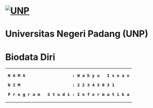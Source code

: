 # [![UNP](https://unp.ac.id/nfs-assets/all/images/logo_unp_white.png)](https://unp.ac.id/)
# Universitas Negeri Padang (UNP)

# Biodata Diri
<table>
<tr>
<td>
<b><pre>
N A M A                   : W a h y u   I s n a n<br>
N I M                     : 2 2 3 4 3 0 3 1<br>
P r o g r a m   S t u d i : I n f o r m a t i k a
</pre></b>
</td>
</tr>
</table>
